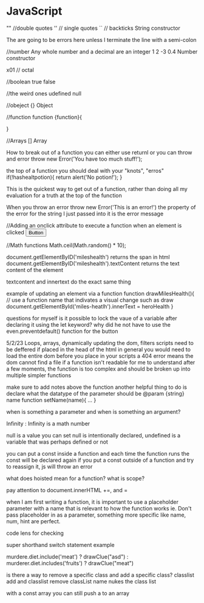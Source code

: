 # JavaScript

"" //double quotes
'' // single quotes
`` // backticks
String constructor

The are going to be errors here unless I terminate the line with a semi-colon

//number
Any whole number and a decimal are an integer
1
2
-3
0.4
Number constructor

x01 // octal

//boolean
true 
false

//the weird ones
udefined
null

//obeject
{}
Object 

//function
function {function}{

}

//Arrays
[]
Array

How to break out of a function
you can either use returnl
or you can throw and error
throw new Error('You have too much stuff!');

the top of a function you should deal with your "knots", "erros" 
if(!hashealtpotion){
   return alert('No potion!');
}

This is the quickest way to get out of a function, rather than doing all my evaluation for a truth at the top of the function

When you throw an error
throw new Error('This is an error!')
the property of the error for the string I just passed into it is the error message

//Adding an onclick attribute to execute a function when an element is clicked
<button onclick="shouldMilesDrink()">Button</button>

//Math functions
Math.ceil(Math.random() * 10);


document.getElementByID('mileshealth') returns the span in html
document.getElementByID('mileshealth').textContent returns the text content of the element

textcontent and innertext do the exact same thing

example of updating an element via a function
function drawMilesHealth(){ // use a function name that indivates a visual change such as draw
   document.getElementById('miles-heatlh').innerText = heroHealth
}

questions for myself
is it possible to lock the vaue of a variable after declaring it using the let keyword?
why did he not have to use the even.preventdefault() function for the button

5/2/23 Loops, arrays, dynamically updating the dom, filters
scripts need to be deffered if placed in the head of the html
in general you would need to load the entire dom before you place in your scripts
a 404 error means the dom cannot find a file
if a function isn't readable for me to understand after a few moments, the function is too complex 
and should be broken up into multiple simpler functions

make sure to add notes above the function
another helpful thing to do is declare what the datatype of the parameter should be
@param {string} name
function setName(name){
   ...
}

when is something a parameter and when is something an argument?

Infinity : Infinity is a math number

null is a value you can set null is intentionally declared, undefined is a variable that was perhaps defined or not

you can put a const inside a function and each time the function runs the const will be declared again
if you put a const outside of a function and try to reassign it, js will throw an error

what does hoisted mean for a function?
what is scope?

pay attention to document.innerHTML +=, and =

when I am first writing a function, it is important to use a placeholder parameter with a name that is relevant to how the function works
ie. Don't pass placeholder in as a parameter, something more specific like name, num, hint are perfect. 

code lens for checking 

super shorthand switch statement example

murdere.diet.include('meat') 
? drawClue("asd") 
: murderer.diet.includes('fruits') 
? drawClue("meat")


is there a way to remove a specific class and add a specific class?
classlist add
and classlist remove
classList name nukes the class list

with a const array you can still push a to an array
